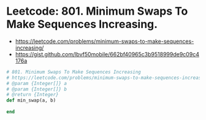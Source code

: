 # Leetcode: 801. Minimum Swaps To Make Sequences Increasing.

- https://leetcode.com/problems/minimum-swaps-to-make-sequences-increasing/
- https://gist.github.com/lbvf50mobile/662bf40965c3b9518999de9c09c4176a

```Ruby
# 801. Minimum Swaps To Make Sequences Increasing
# https://leetcode.com/problems/minimum-swaps-to-make-sequences-increasing/
# @param {Integer[]} a
# @param {Integer[]} b
# @return {Integer}
def min_swap(a, b)
    
end
```
